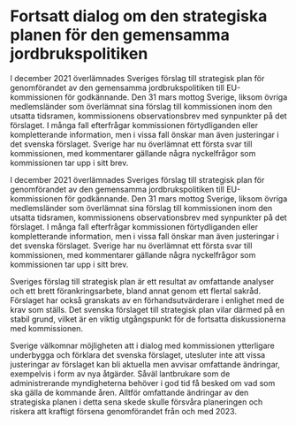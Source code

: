 # Fortsatt dialog om den strategiska planen för den gemensamma jordbrukspolitiken

I december 2021 överlämnades Sveriges förslag till strategisk plan för genomförandet av den gemensamma jordbrukspolitiken till EU-kommissionen för godkännande. Den 31 mars mottog Sverige, liksom övriga medlemsländer som överlämnat sina förslag till kommissionen inom den utsatta tidsramen, kommissionens observationsbrev med synpunkter på det förslaget. I många fall efterfrågar kommissionen förtydliganden eller kompletterande information, men i vissa fall önskar man även justeringar i det svenska förslaget. Sverige har nu överlämnat ett första svar till kommissionen, med kommentarer gällande några nyckelfrågor som kommissionen tar upp i sitt brev.

I december 2021 överlämnades Sveriges förslag till strategisk plan för genomförandet av den gemensamma jordbrukspolitiken till EU-kommissionen för godkännande. Den 31 mars mottog Sverige, liksom övriga medlemsländer som överlämnat sina förslag till kommissionen inom den utsatta tidsramen, kommissionens observationsbrev med synpunkter på det förslaget. I många fall efterfrågar kommissionen förtydliganden eller kompletterande information, men i vissa fall önskar man även justeringar i det svenska förslaget. Sverige har nu överlämnat ett första svar till kommissionen, med kommentarer gällande några nyckelfrågor som kommissionen tar upp i sitt brev.

Sveriges förslag till strategisk plan är ett resultat av omfattande analyser och ett brett förankringsarbete, bland annat genom ett flertal sakråd. Förslaget har också granskats av en förhandsutvärderare i enlighet med de krav som ställs. Det svenska förslaget till strategisk plan vilar därmed på en stabil grund, vilket är en viktig utgångspunkt för de fortsatta diskussionerna med kommissionen.

Sverige välkomnar möjligheten att i dialog med kommissionen ytterligare underbygga och förklara det svenska förslaget, utesluter inte att vissa justeringar av förslaget kan bli aktuella men avvisar omfattande ändringar, exempelvis i form av nya åtgärder. Såväl lantbrukare som de administrerande myndigheterna behöver i god tid få besked om vad som ska gälla de kommande åren. Alltför omfattande ändringar av den strategiska planen i detta sena skede skulle försvåra planeringen och riskera att kraftigt försena genomförandet från och med 2023.
